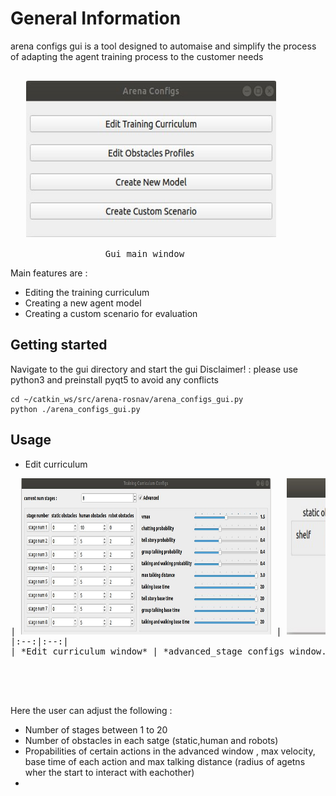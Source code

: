 # General Information
arena configs gui is a tool designed to automaise and simplify the process of adapting the agent training process to the customer needs 


 <pre>

   <img width="400" height="250" src="/img/main_gui.jpg"> 

                  Gui main window   
</pre>

Main features are : 
- Editing the training curriculum 
- Creating a new agent model
- Creating a custom scenario for evaluation


## Getting started
Navigate to the gui directory and start the gui 
Disclaimer! : please use python3 and preinstall pyqt5 to avoid any conflicts 
```
cd ~/catkin_ws/src/arena-rosnav/arena_configs_gui.py
python ./arena_configs_gui.py

```



## Usage

- Edit curriculum 
 <pre>
| <img width="400" height="250" src="/img/edit_curriculum.jpg"> | <img width="400" height="250" src="/img/advanced_stage.jpg"> | 
|:--:|:--:|
| *Edit curriculum window* | *advanced_stage configs window.jpg |



                  
</pre> 
Here the user can adjust the following :
- Number of stages between 1 to 20 
- Number of obstacles in each satge (static,human and robots) 
- Propabilities of certain actions in the advanced window , max velocity, base time of each action and max talking distance (radius of agetns wher the start to interact with eachother)
- 



